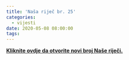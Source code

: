 ```yaml
---
title: 'Naša riječ br. 25'
categories:
  - vijesti
date: 2020-05-08 08:00:00
tags:
---
```

<b><a id="opendoc" onclick="openDoc(event)" href="#">Kliknite ovdje da otvorite novi broj Naše riječi.</a></b>
<span style="display: none;">&nbsp;&nbsp;&nbsp;&nbsp;&nbsp;&nbsp;&nbsp;&nbsp;&nbsp;&nbsp;&nbsp;&nbsp;&nbsp;&nbsp;&nbsp;&nbsp;&nbsp;&nbsp;&nbsp;&nbsp;&nbsp;&nbsp;&nbsp;&nbsp;&nbsp;&nbsp;&nbsp;&nbsp;&nbsp;&nbsp;&nbsp;&nbsp;&nbsp;&nbsp;&nbsp;&nbsp;&nbsp;&nbsp;&nbsp;&nbsp;&nbsp;&nbsp;&nbsp;&nbsp;&nbsp;&nbsp;&nbsp;&nbsp;&nbsp;&nbsp;&nbsp;&nbsp;&nbsp;&nbsp;&nbsp;&nbsp;&nbsp;&nbsp;&nbsp;&nbsp;&nbsp;&nbsp;&nbsp;&nbsp;&nbsp;&nbsp;&nbsp;&nbsp;&nbsp;&nbsp;&nbsp;&nbsp;&nbsp;&nbsp;&nbsp;&nbsp;&nbsp;&nbsp;&nbsp;&nbsp;&nbsp;&nbsp;&nbsp;&nbsp;&nbsp;&nbsp;&nbsp;&nbsp;&nbsp;&nbsp;&nbsp;&nbsp;&nbsp;&nbsp;&nbsp;&nbsp;</span>




<script defer src="/js/simplelightbox.js"></script>
<script>
var e=document.createElement('link');e.rel='prefetch',e.href="https://www.yumpu.com/xx/embed/view/tTjY8L3G2bUXPMnx",document.head.appendChild(e);
function openDoc(ev){
	ev.preventDefault();
	SimpleLightbox.open({content:'<iframe style="width: 90vw; height: 90vh;" src="https://www.yumpu.com/xx/embed/view/tTjY8L3G2bUXPMnx" frameborder="0" allowfullscreen="true"  allowtransparency="true"></iframe>',elementClass:'slbContentEl'});
}
</script>
